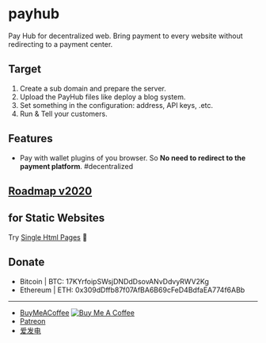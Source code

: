 # payhub
Pay Hub for decentralized web. Bring payment to every website without redirecting to a payment center.


## Target
1. Create a sub domain and prepare the server.
2. Upload the PayHub files like deploy a blog system.
3. Set something in the configuration: address, API keys, .etc.
4. Run & Tell your customers.


## Features
- Pay with wallet plugins of you browser. So **No need to redirect to the payment platform**. #decentralized


## [Roadmap v2020](https://github.com/taurenshaman/payhub/wiki/Roadmap.v2020)

## for Static Websites
Try [Single Html Pages](https://github.com/taurenshaman/payhub/tree/master/src/SinglePages) 🙂

## Donate
* Bitcoin | BTC: 17KYrfoipSWsjDNDdDsovANvDdvyRWV2Kg
* Ethereum | ETH: 0x309dDffb87f07AfBA6B69cFeD4BdfaEA774f6ABb
---
* [BuyMeACoffee](https://www.buymeacoffee.com/taurenshaman)
   [![Buy Me A Coffee](https://bmc-cdn.nyc3.digitaloceanspaces.com/BMC-button-images/custom_images/orange_img.png)](https://www.buymeacoffee.com/taurenshaman)
* [Patreon](https://www.patreon.com/taurenshaman)
* [爱发电](http://afdian.net/@taurenshaman)
